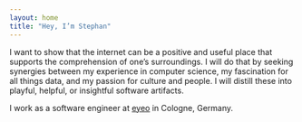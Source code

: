 ```yaml
---
layout: home
title: "Hey, I’m Stephan"
---
```


I want to show that the internet can be a positive and useful place that supports the comprehension of one’s surroundings. I will do that by seeking synergies between my experience in computer science, my fascination for all things data, and my passion for culture and people. I will distill these into playful, helpful, or insightful software artifacts.

I work as a software engineer at <a href="https://eyeo.com">eyeo</a> in Cologne, Germany.
